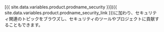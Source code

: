 [{{ site.data.variables.product.prodname_security }}]({{ site.data.variables.product.prodname_security_link }})に加わり、セキュリティ関連のトピックをブラウズし、セキュリティのツールやプロジェクトに貢献することもできます。 
